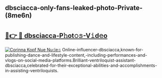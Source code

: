 ## dbsciacca-only-fans​-leaked-photo​-Private-(8me6n)


# <h2><a href="https://mediaupload.pro?title=dbsciacca&ref=git">🔗👉 🔴 dbsciacca-P𝚑ot𝚘𝚜-V𝚒d𝚎o</a></h2>

[![Corinna Kopf Nue Nu𝚍e𝚜](https://i.imgur.com/0qMVB7G.gif)](https://mediaupload.pro?title=dbsciacca&ref=git)
Online-influencer-dbsciacca,known-for-publishing-dance-and-lifestyle-content,-including-performances-and-vlogs-on-social-media-platforms.Brilliant-ventriloquist-assistant-dbsciacca,celebrated-for-their-exceptional-abilities-and-accomplishments-in-assisting-ventriloquists.  